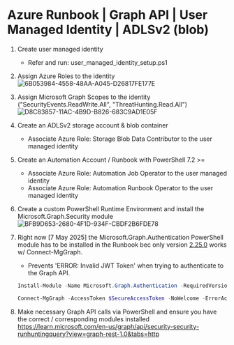 # Azure Runbook | Graph API | User Managed Identity | ADLSv2 (blob)

1. Create user managed identity
   * Refer and run: user_managed_identity_setup.ps1
3. Assign Azure Roles to the identity
   ![6B053984-4558-48AA-A045-D26817FE177E](https://github.com/user-attachments/assets/a00cdccc-930a-4a63-80eb-c7698ba7c042)

4. Assign Microsoft Graph Scopes to the identity ("SecurityEvents.ReadWrite.All", "ThreatHunting.Read.All")
   ![D8C83857-11AC-4B9D-B826-683C9AD1E05F](https://github.com/user-attachments/assets/40ced0ab-aca0-4856-8653-bb4c805f70f8)

6. Create an ADLSv2 storage account & blob container </br>
   * Associate Azure Role: Storage Blob Data Contributor to the user managed identity
7. Create an Automation Account / Runbook with PowerShell 7.2 >=  </br>
   * Associate Azure Role: Automation Job Operator to the user managed identity
   * Associate Azure Role: Automation Runbook Operator to the user managed identity
9. Create a custom PowerShell Runtime Environment and install the Microsoft.Graph.Security module </br>
   ![BFB9D653-2680-4F1D-934F-CBDF2B6FDE78](https://github.com/user-attachments/assets/f03bc4e6-9f31-4e31-9a22-de0a619ef1ec)

10. Right now [7 May 2025] the Microsoft.Graph.Authentication PowerShell module has to be installed in the Runbook bec only version [2.25.0](https://learn.microsoft.com/en-us/answers/questions/2237145/invalid-jwt-access-token) works w/ Connect-MgGraph. </br>
    * Prevents 'ERROR: Invalid JWT Token' when trying to authenticate to the Graph API.
    ```powershell
    Install-Module -Name Microsoft.Graph.Authentication -RequiredVersion 2.25.0 -Scope CurrentUser -Force
    ```
    ```powershell
    Connect-MgGraph -AccessToken $SecureAccessToken -NoWelcome -ErrorAction Stop
    ```
11. Make necessary Graph API calls via PowerShell and ensure you have the correct / corresponding modules installed </br>
    https://learn.microsoft.com/en-us/graph/api/security-security-runhuntingquery?view=graph-rest-1.0&tabs=http
